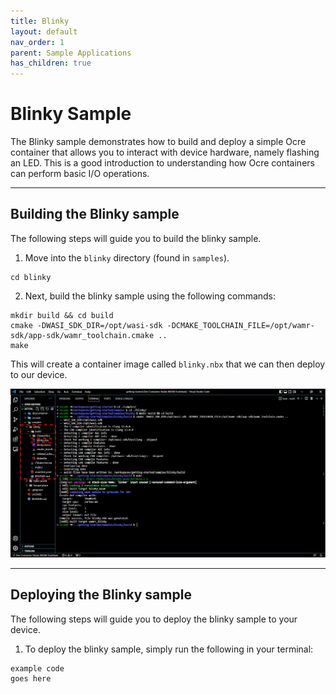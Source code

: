 ```yaml
---
title: Blinky 
layout: default
nav_order: 1 
parent: Sample Applications
has_children: true 
---
```


# Blinky Sample

The Blinky sample demonstrates how to build and deploy a simple Ocre container that allows you to interact with device hardware, namely flashing an LED. This is a good introduction to understanding how Ocre containers can perform basic I/O operations.

---

## Building the Blinky sample

The following steps will guide you to build the blinky sample.

1. Move into the `blinky` directory (found in `samples`).
```
cd blinky
```

2. Next, build the blinky sample using the following commands:
```
mkdir build && cd build
cmake -DWASI_SDK_DIR=/opt/wasi-sdk -DCMAKE_TOOLCHAIN_FILE=/opt/wamr-sdk/app-sdk/wamr_toolchain.cmake ..
make
```

This will create a container image called `blinky.nbx` that we can then deploy to our device.  

![](BuildBlinky.jpg)

---

## Deploying the Blinky sample
The following steps will guide you to deploy the blinky sample to your device.

1. To deploy the blinky sample, simply run the following in your terminal:
```
example code
goes here
```